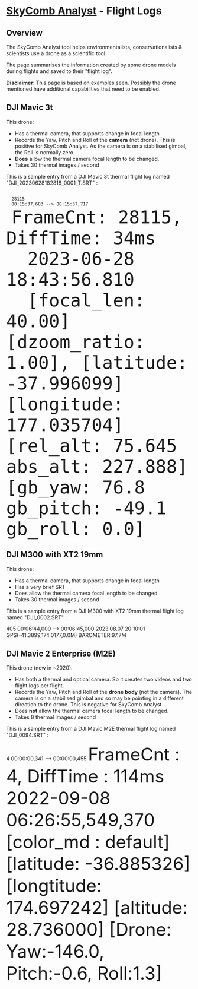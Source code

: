 # [SkyComb Analyst](https://github.com/PhilipQuirke/SkyCombAnalystHelp/blob/main/README.md) - Flight Logs 


## Overview
The SkyComb Analyst tool helps environmentalists, conservationalists & scientists use a drone as a scientific tool.

The page summarises the information created by some drone models during flights and saved to their "flight log".

**Disclaimer**: This page is based on examples seen. Possibly the drone mentioned have additional capabilities that need to be enabled. 


## DJI Mavic 3t
This drone:
- Has a thermal camera, that supports change in focal length
- Records the Yaw, Pitch and Roll of the **camera** (not drone). This is positive for SkyComb Analyst. As the camera is on a stabilised gimbal, the Roll is normally zero. 
- **Does** allow the thermal camera focal length to be changed.
- Takes 30 thermal images / second

This is a sample entry from a DJI Mavic 3t thermal flight log named "DJI_20230628182818_0001_T.SRT" : 

<code>
  28115
  00:15:37,683 --> 00:15:37,717
  <font size="28">FrameCnt: 28115, DiffTime: 34ms
  2023-06-28 18:43:56.810
  [focal_len: 40.00] [dzoom_ratio: 1.00], [latitude: -37.996099] [longitude: 177.035704] [rel_alt: 75.645 abs_alt: 227.888] [gb_yaw: 76.8 gb_pitch: -49.1 gb_roll: 0.0] </font>
</code>

## DJI M300 with XT2 19mm
This drone:
- Has a thermal camera, that supports change in focal length 
- Has a very brief SRT 
- Does allow the thermal camera focal length to be changed.
- Takes 30 thermal images / second

This is a sample entry from a DJI M300 with XT2 19mm thermal flight log named "DJI_0002.SRT" : 

  405
  00:06:44,000 --> 00:06:45,000
  2023.08.07 20:10:01
  GPS(-41.3899,174.0177,0.0M) BAROMETER:97.7M


## DJI Mavic 2 Enterprise (M2E)
This drone (new in ~2020):
- Has both a thermal and optical camera. So it creates two videos and two flight logs per flight. 
- Records the Yaw, Pitch and Roll of the **drone body** (not the camera). The camera is on a stabilised gimbal and so may be pointing in a different direction to the drone. This is negative for SkyComb Analyst
- Does **not** allow the thermal camera focal length to be changed.
- Takes 8 thermal images / second

This is a sample entry from a DJI Mavic M2E thermal flight log named "DJI_0094.SRT" : 

  4
  00:00:00,341 --> 00:00:00,455
  <font size="36">FrameCnt : 4, DiffTime : 114ms
  2022-09-08 06:26:55,549,370
  [color_md : default] [latitude: -36.885326] [longtitude: 174.697242] [altitude: 28.736000] [Drone: Yaw:-146.0, Pitch:-0.6, Roll:1.3] </font>


